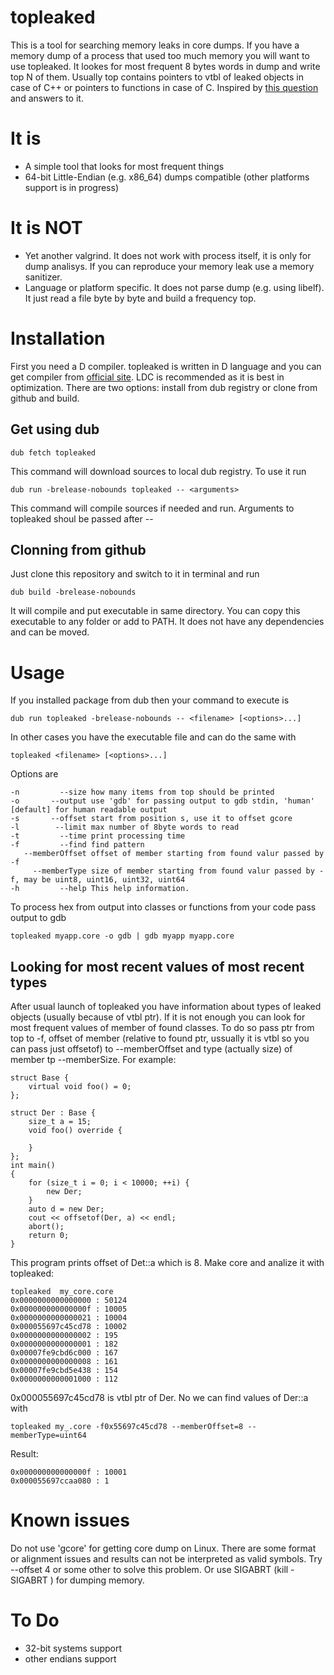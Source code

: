 # topleaked
This is a tool for searching memory leaks in core dumps. If you have a memory dump of a process that used too much memory you will want to use topleaked. It lookes for most frequent 8 bytes words in dump and write top N of them. Usually top contains pointers to vtbl of leaked objects in case of C++ or pointers to functions in case of C. Inspired by [this question](https://stackoverflow.com/questions/27598986/how-to-analyze-memory-leak-from-coredump) and answers to it.

# It is
* A simple tool that looks for most frequent things
* 64-bit Little-Endian (e.g. x86_64) dumps compatible (other platforms support is in progress)

# It is NOT
* Yet another valgrind. It does not work with process itself, it is only for dump analisys. If you can reproduce your memory leak use a memory sanitizer.
* Language or platform specific. It does not parse dump (e.g. using libelf). It just read a file byte by byte and build a frequency top.

# Installation
First you need a D compiler. topleaked is written in D language and you can get compiler from [official site](https://dlang.org). LDC is recommended as it is best in optimization.
There are two options: install from dub registry or clone from github and build.

## Get using dub
```
dub fetch topleaked
```
This command will download sources to local dub registry. To use it run
```
dub run -brelease-nobounds topleaked -- <arguments>
```
This command will compile sources if needed and run. Arguments to topleaked shoul be passed after --

## Clonning from github
Just clone this repository and switch to it in terminal and run
```
dub build -brelease-nobounds
```
It will compile and put executable in same directory. You can copy this executable to any folder or add to PATH. It does not have any dependencies and can be moved.

# Usage
If you installed package from dub then your command to execute is
```
dub run topleaked -brelease-nobounds -- <filename> [<options>...]
```
In other cases you have the executable file and can do the same with
```
topleaked <filename> [<options>...]
```

Options are
```
-n         --size how many items from top should be printed
-o       --output use 'gdb' for passing output to gdb stdin, 'human' [default] for human readable output
-s       --offset start from position s, use it to offset gcore
-l        --limit max number of 8byte words to read
-t         --time print processing time
-f         --find find pattern
   --memberOffset offset of member starting from found valur passed by -f
     --memberType size of member starting from found valur passed by -f, may be uint8, uint16, uint32, uint64
-h         --help This help information.

```
To process hex from output into classes or functions from your code pass output to gdb
```
topleaked myapp.core -o gdb | gdb myapp myapp.core
```

## Looking for most recent values of most recent types
After usual launch of topleaked you have information about types of leaked objects (usually because of vtbl ptr). If it is not enough you can look for most frequent values of member of found classes. To do so pass ptr from top to -f, offset of member (relative to found ptr, ussually it is vtbl so you can pass just offsetof) to --memberOffset and type (actually size) of member tp --memberSize.
For example:
```
struct Base {
    virtual void foo() = 0;
};

struct Der : Base {
    size_t a = 15;
    void foo() override {

    }
};
int main()
{
    for (size_t i = 0; i < 10000; ++i) {
        new Der;
    }
    auto d = new Der;
    cout << offsetof(Der, a) << endl;
    abort();
    return 0;
}
```
This program prints offset of Det::a which is 8. Make core and analize it with topleaked:
```
topleaked  my_core.core
0x0000000000000000 : 50124
0x000000000000000f : 10005
0x0000000000000021 : 10004
0x000055697c45cd78 : 10002
0x0000000000000002 : 195
0x0000000000000001 : 182
0x00007fe9cbd6c000 : 167
0x0000000000000008 : 161
0x00007fe9cbd5e438 : 154
0x0000000000001000 : 112

```
0x000055697c45cd78 is vtbl ptr of Der. No we can find values of Der::a with
```
topleaked my_.core -f0x55697c45cd78 --memberOffset=8 --memberType=uint64
```
Result:
```
0x000000000000000f : 10001
0x000055697ccaa080 : 1
```


# Known issues
Do not use 'gcore' for getting core dump on Linux. There are some format or alignment issues and results can not be interpreted as valid symbols. Try --offset 4 or some other to solve this problem. Or use SIGABRT (kill -SIGABRT <pid>) for dumping memory.

# To Do
* 32-bit systems support
* other endians support
